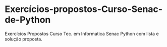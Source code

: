 # Exercícios-propostos-Curso-Senac-de-Python
Exercícios Propostos Curso Tec. em Informatica Senac Python com lista e solução proposta.
